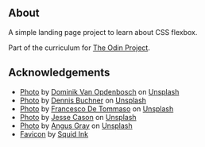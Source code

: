 ## About
A simple landing page project to learn about CSS flexbox.

Part of the curriculum for [The Odin Project](https://www.theodinproject.com/).

## Acknowledgements
- <a href="https://unsplash.com/photos/lNeIjS1rXus">Photo</a> by <a href="https://unsplash.com/@derobi?utm_source=unsplash&utm_medium=referral&utm_content=creditCopyText">Dominik Van Opdenbosch</a> on <a href="https://unsplash.com/s/photos/owl?utm_source=unsplash&utm_medium=referral&utm_content=creditCopyText">Unsplash</a>
- <a href="https://unsplash.com/photos/wfFC7y5HY44">Photo</a> by <a href="https://unsplash.com/@baitman?utm_source=unsplash&utm_medium=referral&utm_content=creditCopyText">Dennis Buchner</a> on <a href="https://unsplash.com/s/photos/owl?utm_source=unsplash&utm_medium=referral&utm_content=creditCopyText">Unsplash</a>
- <a href="https://unsplash.com/photos/9JjRRqApYh4">Photo</a> by <a href="https://unsplash.com/@detpho?utm_source=unsplash&utm_medium=referral&utm_content=creditCopyText">Francesco De Tommaso</a> on <a href="https://unsplash.com/s/photos/owl?utm_source=unsplash&utm_medium=referral&utm_content=creditCopyText">Unsplash</a>
- <a href="https://unsplash.com/photos/LEWbO3MqUsM">Photo</a> by <a href="https://unsplash.com/@jackobas?utm_source=unsplash&utm_medium=referral&utm_content=creditCopyText">Jesse Cason</a> on <a href="https://unsplash.com/s/photos/owl?utm_source=unsplash&utm_medium=referral&utm_content=creditCopyText">Unsplash</a>
- <a href="https://unsplash.com/photos/pcjnWrsZ4TI">Photo</a> by <a href="https://unsplash.com/@angus_buchanan?utm_source=unsplash&utm_medium=referral&utm_content=creditCopyText">Angus Gray</a> on <a href="https://unsplash.com/s/photos/owl?utm_source=unsplash&utm_medium=referral&utm_content=creditCopyText">Unsplash</a>
- <a href="https://iconarchive.com/show/free-flat-sample-icons-by-thesquid.ink/owl-icon.html">Favicon</a> by <a href="https://iconarchive.com/artist/thesquid.ink.html">Squid Ink</a>
  
